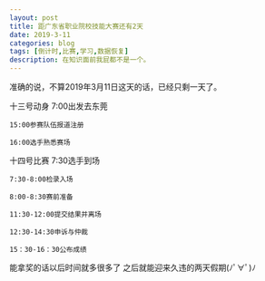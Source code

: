 ```yaml
---
layout: post
title: 距广东省职业院校技能大赛还有2天
date: 2019-3-11
categories: blog
tags: [倒计时,比赛,学习,数据恢复]
description: 在知识面前我屁都不是一个。
---
```

准确的说，不算2019年3月11日这天的话，已经只剩一天了。

十三号动身
	7:00出发去东莞

	15:00参赛队伍报道注册

	16:00选手熟悉赛场

十四号比赛
	7:30选手到场

	7:30-8:00检录入场

	8:00-8:30赛前准备

	11:30-12:00提交结果并离场

	12:30-14:30申诉与仲裁

	15：30-16：30公布成绩

能拿奖的话以后时间就多很多了
之后就能迎来久违的两天假期(ﾉﾟ∀ﾟ)ﾉ 










